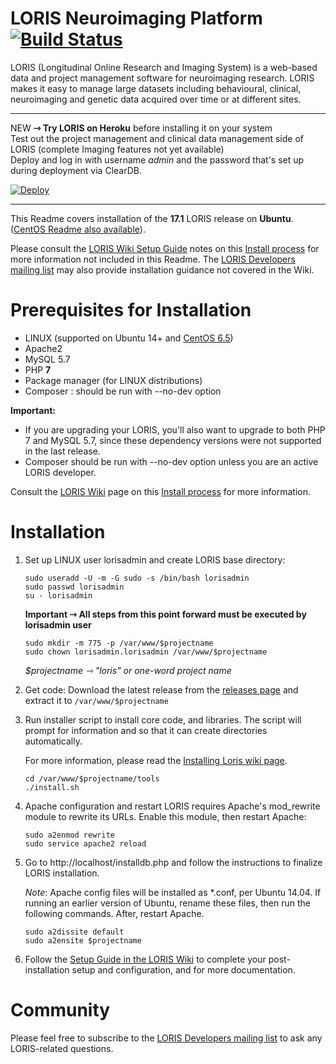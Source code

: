 # LORIS Neuroimaging Platform [![Build Status](https://travis-ci.org/aces/Loris.svg?branch=17.1-dev)](https://travis-ci.org/aces/Loris)

LORIS (Longitudinal Online Research and Imaging System) is a web-based data and project management software for neuroimaging research. LORIS makes it easy to manage large datasets including behavioural, clinical, neuroimaging and genetic data acquired over time or at different sites.

<hr>
NEW <b>⇾  Try LORIS on Heroku</b> before installing it on your system<br>
Test out the project management and clinical data management side of LORIS (complete Imaging features not yet available)<br>
Deploy and log in with username <i>admin</i> and the password that's set up during deployment via ClearDB.

[![Deploy](https://www.herokucdn.com/deploy/button.png)](https://heroku.com/deploy?template=https://github.com/aces/Loris/tree/17.1-dev)
<hr>

This Readme covers installation of the <b>17.1</b> LORIS release on <b>Ubuntu</b>.
([CentOS Readme also available](https://github.com/aces/Loris/blob/master/README.CentOS6.md)).

Please consult the [LORIS Wiki Setup Guide](https://github.com/aces/Loris/wiki/Setup) notes on this [Install process](https://github.com/aces/Loris/wiki/Install-Loris) for more information not included in this Readme. The [LORIS Developers mailing list](http://www.bic.mni.mcgill.ca/mailman/listinfo/loris-dev) may also provide installation guidance not covered in the Wiki. 

# Prerequisites for Installation

 * LINUX (supported on Ubuntu 14+ and [CentOS 6.5](https://github.com/aces/Loris/blob/master/README.CentOS6.md))
 * Apache2
 * MySQL 5.7 
 * PHP <b>7</b>  
 * Package manager (for LINUX distributions)
 * Composer : should be run with --no-dev option

<b>Important:</b>
 * If you are upgrading your LORIS, you'll also want to upgrade to both PHP 7 and MySQL 5.7, since these dependency versions were not supported in the last release. 
 * Composer should be run with --no-dev option unless you are an active LORIS developer. 

Consult the [LORIS Wiki](https://github.com/aces/Loris/wiki/Setup) page on this [Install process](https://github.com/aces/Loris/wiki/Install-Loris) for more information.

# Installation

1. Set up LINUX user lorisadmin and create LORIS base directory:

    ```
    sudo useradd -U -m -G sudo -s /bin/bash lorisadmin
    sudo passwd lorisadmin
    su - lorisadmin
    ```

    <b>Important ⇾ All steps from this point forward must be executed by lorisadmin user</b>

    ```
    sudo mkdir -m 775 -p /var/www/$projectname
    sudo chown lorisadmin.lorisadmin /var/www/$projectname
    ```

    <i>$projectname ⇾ "loris" or one-word project name</i>

2. Get code:
    Download the latest release from the [releases page](https://github.com/aces/Loris/releases) and
    extract it to `/var/www/$projectname`

3. Run installer script to install core code, and libraries. The script will prompt for information and so that it can create directories automatically.

    For more information, please read the [Installing Loris wiki page](https://github.com/aces/Loris/wiki/Install-Loris).

    ```
    cd /var/www/$projectname/tools
    ./install.sh
    ```

4. Apache configuration and restart 
LORIS requires Apache's mod_rewrite module to rewrite its URLs. Enable this module, then restart Apache: 

    ```
    sudo a2enmod rewrite
    sudo service apache2 reload
    ```

5. Go to http://localhost/installdb.php and follow the instructions to finalize LORIS installation.

    _Note_: Apache config files will be installed as *.conf, per Ubuntu 14.04. If running an earlier version of Ubuntu, rename these files, then run the following commands. After, restart Apache.


    ```
    sudo a2dissite default
    sudo a2ensite $projectname
    ```

6. Follow the [Setup Guide in the LORIS Wiki](https://github.com/aces/Loris/wiki/Setup) to complete your post-installation setup and configuration, and for more documentation.

# Community
Please feel free to subscribe to the [LORIS Developers mailing list](http://www.bic.mni.mcgill.ca/mailman/listinfo/loris-dev) to ask any LORIS-related questions.
